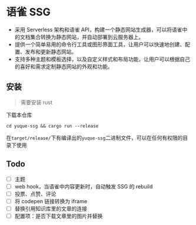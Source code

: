 # 语雀 SSG

- 采用 Serverless 架构和语雀 API，构建一个静态网站生成器，可以将语雀中的文档集合转换为静态网站，并自动部署到云服务器上。
- 提供一个简单易用的命令行工具或图形界面工具，让用户可以快速地创建、配置、发布和更新静态网站。
- 支持多种主题和模板选择，以及自定义样式和布局功能，让用户可以根据自己的喜好和需求定制静态网站的外观和功能。

## 安装

> 需要安装 rust

下载本仓库

```shell
cd yuque-ssg && cargo run --release
```

在`target/release/`下有编译出的`yuque-ssg`二进制文件，可以在任何有权限的目录下使用

## Todo

- [ ] 主题
- [ ] web hook，当语雀中内容更新时，自动触发 SSG 的 rebuild
- [ ] 投票、点赞、评论
- [ ] 将 codepen 链接转换为 iframe
- [ ] 替换引用知识库里的文章的连接
- [ ] 配置项：是否下载文章里的图片并替换
